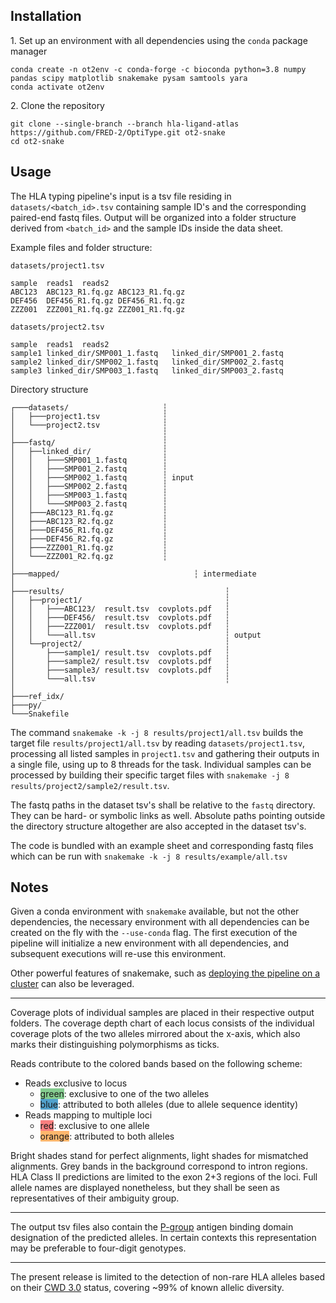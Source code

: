 ## Installation

1\. Set up an environment with all dependencies using the `conda` package manager

    conda create -n ot2env -c conda-forge -c bioconda python=3.8 numpy pandas scipy matplotlib snakemake pysam samtools yara
    conda activate ot2env


2\. Clone the repository

    git clone --single-branch --branch hla-ligand-atlas https://github.com/FRED-2/OptiType.git ot2-snake
    cd ot2-snake

## Usage

The HLA typing pipeline's input is a tsv file residing in `datasets/<batch_id>.tsv` containing sample ID's and the corresponding paired-end fastq files. Output will be organized into a folder structure derived from `<batch_id>` and the sample IDs inside the data sheet.

Example files and folder structure:

`datasets/project1.tsv`

    sample  reads1  reads2
    ABC123  ABC123_R1.fq.gz ABC123_R1.fq.gz
    DEF456  DEF456_R1.fq.gz DEF456_R1.fq.gz
    ZZZ001  ZZZ001_R1.fq.gz ZZZ001_R1.fq.gz

`datasets/project2.tsv`

    sample  reads1  reads2
    sample1 linked_dir/SMP001_1.fastq   linked_dir/SMP001_2.fastq
    sample2 linked_dir/SMP002_1.fastq   linked_dir/SMP002_2.fastq
    sample3 linked_dir/SMP003_1.fastq   linked_dir/SMP003_2.fastq

Directory structure

    ┌───datasets/                     ┆
    │   ├───project1.tsv              ┆
    │   └───project2.tsv              ┆
    │                                 ┆
    ├───fastq/                        ┆
    │   ├──linked_dir/                ┆
    │   │   ├───SMP001_1.fastq        ┆
    │   │   ├───SMP001_2.fastq        ┆
    │   │   ├───SMP002_1.fastq        ┆ input
    │   │   ├───SMP002_2.fastq        ┆
    │   │   ├───SMP003_1.fastq        ┆
    │   │   └───SMP003_2.fastq        ┆
    │   ├───ABC123_R1.fq.gz           ┆
    │   ├───ABC123_R2.fq.gz           ┆
    │   ├───DEF456_R1.fq.gz           ┆
    │   ├───DEF456_R2.fq.gz           ┆
    │   ├───ZZZ001_R1.fq.gz           ┆
    │   └───ZZZ001_R2.fq.gz           ┆
    │
    ├───mapped/                              ┆ intermediate
    │
    ├───results/                                    ┆
    │   ├──project1/                                ┆
    │   │   ├───ABC123/  result.tsv  covplots.pdf   ┆
    │   │   ├───DEF456/  result.tsv  covplots.pdf   ┆
    │   │   ├───ZZZ001/  result.tsv  covplots.pdf   ┆
    │   │   └───all.tsv                             ┆ output
    │   └──project2/                                ┆
    │       ├───sample1/ result.tsv  covplots.pdf   ┆
    │       ├───sample2/ result.tsv  covplots.pdf   ┆
    │       ├───sample3/ result.tsv  covplots.pdf   ┆
    │       └───all.tsv                             ┆
    │
    ├───ref_idx/
    ├───py/
    └───Snakefile


The command `snakemake -k -j 8 results/project1/all.tsv` builds the target file `results/project1/all.tsv` by reading `datasets/project1.tsv`, processing all listed samples in `project1.tsv` and gathering their outputs in a single file, using up to 8 threads for the task. Individual samples can be processed by building their specific target files with `snakemake -j 8 results/project2/sample2/result.tsv`.

The fastq paths in the dataset tsv's shall be relative to the `fastq` directory. They can be hard- or symbolic links as well. Absolute paths pointing outside the directory structure altogether are also accepted in the dataset tsv's.

The code is bundled with an example sheet and corresponding fastq files which can be run with `snakemake -k -j 8 results/example/all.tsv`

## Notes

Given a conda environment with `snakemake` available, but not the other dependencies, the necessary environment with all dependencies can be created on the fly with the `--use-conda` flag. The first execution of the pipeline will initialize a new environment with all dependencies, and subsequent executions will re-use this environment.

Other powerful features of snakemake, such as [deploying the pipeline on a cluster](https://snakemake.readthedocs.io/en/stable/executing/cluster.html) can also be leveraged.

---

Coverage plots of individual samples are placed in their respective output folders. The coverage depth chart of each locus consists of the individual coverage plots of the two alleles mirrored about the x-axis, which also marks their distinguishing polymorphisms as ticks.

Reads contribute to the colored bands based on the following scheme:

* Reads exclusive to locus
  * <span style="background-color: #84cc8f">green</span>: exclusive to one of the two alleles
  * <span style="background-color: #51a1cc">blue</span>: attributed to both alleles (due to allele sequence identity)
* Reads mapping to multiple loci
  * <span style="background-color: #f97f7f">red</span>: exclusive to one allele
  * <span style="background-color: #ffb66d">orange</span>: attributed to both alleles

Bright shades stand for perfect alignments, light shades for mismatched alignments. <span style="background-color: #f2f2f2">Grey</span> bands in the background correspond to intron regions. HLA Class II predictions are limited to the exon 2+3 regions of the loci. Full allele names are displayed nonetheless, but they shall be seen as representatives of their ambiguity group.

---

The output tsv files also contain the [P-group](http://hla.alleles.org/alleles/p_groups.html) antigen binding domain designation of the predicted alleles. In certain contexts this representation may be preferable to four-digit genotypes.

---

The present release is limited to the detection of non-rare HLA alleles based on their [CWD 3.0](https://doi.org/10.1111/tan.13811) status, covering ~99% of known allelic diversity.